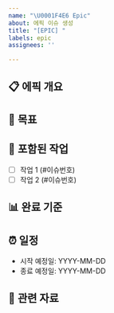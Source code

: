 ```yaml
---
name: "\U0001F4E6 Epic"
about: 에픽 이슈 생성
title: "[EPIC] "
labels: epic
assignees: ''

---
```


## 📋 에픽 개요
<!-- 이 에픽의 전반적인 목표와 범위를 설명해주세요 -->

## 🎯 목표
<!-- 이 에픽을 통해 달성하고자 하는 구체적인 목표를 나열해주세요 -->

## 📑 포함된 작업
<!-- 이 에픽에 포함될 주요 작업들을 나열해주세요 -->
- [ ] 작업 1 (#이슈번호)
- [ ] 작업 2 (#이슈번호)

## 📊 완료 기준
<!-- 이 에픽이 완료되었다고 판단할 수 있는 기준을 명시해주세요 -->

## ⏰ 일정
- 시작 예정일: YYYY-MM-DD
- 종료 예정일: YYYY-MM-DD

## 📎 관련 자료
<!-- 기획서, 디자인, API 문서 등 관련 자료를 링크해주세요 -->
